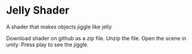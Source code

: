 # Jelly Shader
A shader that makes objects jiggle like jelly

Download shader on github as a zip file.
Unzip the file.
Open the scene in unity.
Press play to see the jiggle.
